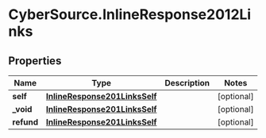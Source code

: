 # CyberSource.InlineResponse2012Links

## Properties
Name | Type | Description | Notes
------------ | ------------- | ------------- | -------------
**self** | [**InlineResponse201LinksSelf**](InlineResponse201LinksSelf.md) |  | [optional] 
**_void** | [**InlineResponse201LinksSelf**](InlineResponse201LinksSelf.md) |  | [optional] 
**refund** | [**InlineResponse201LinksSelf**](InlineResponse201LinksSelf.md) |  | [optional] 


